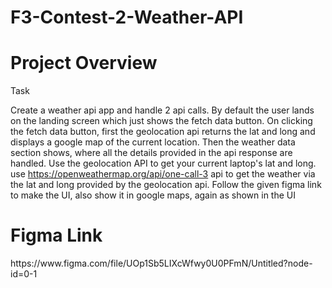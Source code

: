 # F3-Contest-2-Weather-API
<h1>Project Overview </h1>
Task

Create a weather api app and handle 2 api calls. By default the user lands on the landing screen which just shows the fetch data button.
On clicking the fetch data button, first the geolocation api returns the lat and long and displays a google map of the current location. Then the weather data section shows, where all the details provided in the api response are handled.
Use the geolocation API to get your current laptop's lat and long.
use https://openweathermap.org/api/one-call-3 api to get the weather via the lat and long provided by the geolocation api.
Follow the given figma link to make the UI, also show it in google maps, again as shown in the UI

<h1>Figma Link </h1>
https://www.figma.com/file/UOp1Sb5LIXcWfwy0U0PFmN/Untitled?node-id=0-1
